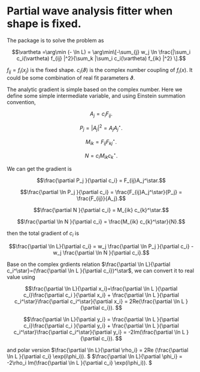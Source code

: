Partial wave analysis fitter when shape is fixed.
=================================================

The package is to solve the problem as

$$\vartheta =\arg\min (- \ln L) = \arg\min\[-\sum_{j} w_j \ln \frac{|\sum_i c_i(\vartheta) f_{ij} |^2}{\sum_k |\sum_i c_i(\vartheta) f_{ik} |^2} \].$$

$f_{ij} = f_i(x_j)$ is the fixed shape. $c_i(\vartheta)$ is the complex number coupling of $f_{i}(x)$.
It could be some combination of real fit parameters $\vartheta$.

The analytic gradient is simple based on the complex number.
Here we define some simple intermediate variable, and using Einstein summation convention,

$$A_j = c_i F_{ij}.$$

$$P_j = |A_j|^2 = A_j A_j^\star.$$

$$M_{ik} = F_{ij} F_{kj}^\star.$$

$$N = c_i M_{ik} c_k^\star.$$

We can get the gradient is

$$\frac{\partial P_j }{\partial c_i} = F_{ij}A_j^\star.$$

$$\frac{\partial \ln P_j }{\partial c_i} = \frac{F_{ij}A_j^\star}{P_j} = \frac{F_{ij}}{A_j}.$$

$$\frac{\partial N }{\partial c_i} = M_{ik} c_{k}^\star.$$

$$\frac{\partial \ln N }{\partial c_i} = \frac{M_{ik} c_{k}^\star}{N}.$$

then the total gradient of $c_i$ is

$$\frac{\partial \ln L}{\partial c_i} = w_j \frac{\partial \ln P_j }{\partial c_i} - w_j \frac{\partial \ln N }{\partial c_i}.$$

Base on the complex grdients relation $\frac{\partial \ln L}{\partial c_i^\star}=(\frac{\partial \ln L }{\partial c_i})^\star$, we can convert it to real value using

$$\frac{\partial \ln L}{\partial x_i}=\frac{\partial \ln L }{\partial c_i}\frac{\partial c_i }{\partial x_i} + \frac{\partial \ln L }{\partial c_i^\star}\frac{\partial c_i^\star}{\partial x_i} = 2Re(\frac{\partial \ln L }{\partial c_i}). $$

$$\frac{\partial \ln L}{\partial y_i} = \frac{\partial \ln L }{\partial c_i}\frac{\partial  c_i }{\partial y_i} + \frac{\partial \ln L }{\partial c_i^\star}\frac{\partial c_i^\star}{\partial y_i} = -2Im(\frac{\partial \ln L }{\partial c_i}). $$

and polar version $\frac{\partial \ln L}{\partial \rho_i} = 2Re (\frac{\partial \ln L }{\partial c_i} \exp(i\phi_i)). $
$\frac{\partial \ln L}{\partial \phi_i} = -2\rho_i Im(\frac{\partial \ln L }{\partial c_i} \exp(i\phi_i)). $
